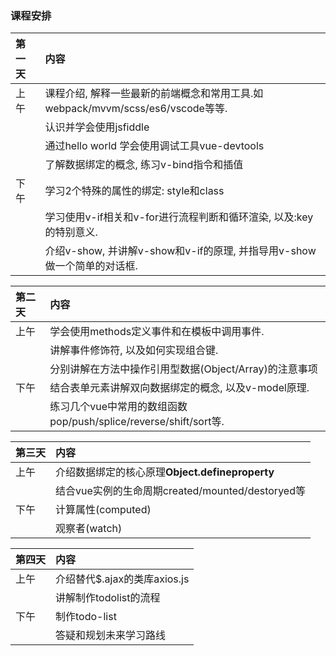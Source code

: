 ### 课程安排

| **第一天** | **内容** |
| :--- | :--- |
| 上午 | 课程介绍, 解释一些最新的前端概念和常用工具.如webpack/mvvm/scss/es6/vscode等等. |
|  | 认识并学会使用jsfiddle |
|  | 通过hello world 学会使用调试工具vue-devtools |
|  | 了解数据绑定的概念, 练习v-bind指令和插值 |
| 下午 | 学习2个特殊的属性的绑定: style和class |
|  | 学习使用v-if相关和v-for进行流程判断和循环渲染, 以及:key的特别意义. |
|  | 介绍v-show, 并讲解v-show和v-if的原理, 并指导用v-show做一个简单的对话框. |

| **第二天** | **内容** |
| :--- | :--- |
| 上午 | 学会使用methods定义事件和在模板中调用事件. |
|  | 讲解事件修饰符, 以及如何实现组合键. |
|  | 分别讲解在方法中操作引用型数据\(Object/Array\)的注意事项 |
| 下午 | 结合表单元素讲解双向数据绑定的概念, 以及v-model原理. |
|  | 练习几个vue中常用的数组函数pop/push/splice/reverse/shift/sort等. |

| **第三天** | **内容** |
| :--- | :--- |
| 上午 | 介绍数据绑定的核心原理**Object.defineproperty** |
|  | 结合vue实例的生命周期created/mounted/destoryed等 |
| 下午 | 计算属性\(computed\) |
|  | 观察者\(watch\) |

| **第四天** | **内容** |
| :--- | :--- |
| 上午 | 介绍替代$.ajax的类库axios.js |
|  | 讲解制作todolist的流程 |
| 下午 | 制作todo-list |
|  | 答疑和规划未来学习路线 |



